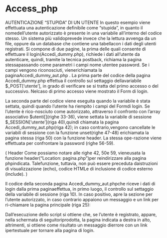 # Access_php

AUTENTICAZIONE “STUPIDA” DI UN UTENTE 
In questo esempio viene effettuata una autenticazione definibile come “stupida”,
in quanto il nomedell’utente autorizzato è presente in una variabile all’interno del codice stesso.
Un sistema più validoprevede invece che la lettura avvenga da un file,
oppure da un database che contiene una tabellacon i dati degli utenti registrati.
Si compone di due pagine, la prima delle quali consente di effettuare il login(Accedi_dummy.php),
richiede i dati all’utente da autenticare, quindi, tramite la tecnica postback,
richiama la pagina stessapassando come parametri i campi nome utentee password.
Se i campi vengono riconosciuti, vienerichiamata la paginaAccedi_dummy_aut.php .
La prima parte del codice della pagina Accedi_dummy.php effettua il controllo sul settaggio dellavariabile $_POST[‘utente’],
in grado di verificare se si tratta del primo accesso o del successivo.
Nelcaso di primo accesso viene mostrato il Form di login.

La seconda parte del codice viene eseguita quando la variabile è stata settata,
quindi quando l’utente ha riempito i campi del Formdi login.
Se l’utente è rico-nosciuto come autorizzato, attraverso il confronto con l’array associativo $utenti[](righe 33-36),
viene settata la variabile di sessione $_SESSION[‘utente’](riga 40),quindi chiamata la pagina Accedi_dummy_aut.php(riga 42);
in caso contrario,vengono cancellate le variabili di sessione con la funzione unset(righe 47-48) erichiamata la pagina stessa (riga 50) con la funzione header. 
La stessa ope-razione viene effettuata per confrontare la password (righe 56-59).

(
Header
Come possiamo notare alle righe 42, 50e 59, 
vieneusata la funzione header(“Location: pagina.php”)per  reindirizzare  alla  pagina  phpindicata. 
Talefunzione,  tuttavia,  non  può  essere  preceduta  daistruzioni  di  visualizzazione  (echo), 
codice  HTMLe di inclusione di codice esterno (include). 
)


Il codice della seconda pagina Accedi_dummy_aut.phpche riceve i dati di login dalla prima paginaeffettua,
in primo luogo,
il controllo sul settaggio della variabile di sessione (riga 10). 
In caso positivo, apre la sezione per l’utente autorizzato, 
in caso contrario appaiono un messaggio e un link per ri-chiamare la pagina principale (riga 25):

Dall’esecuzione dello script si ottiene che, se l’utente è registrato, appare,
nella schermata di seguitoriprodotta, la pagina indicata a destra in alto, altrimenti,
si ottiene come risultato un messaggio dierrore con un link ipertestuale per tornare alla pagina di login.






